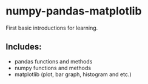 # numpy-pandas-matplotlib
First basic introductions for learning.

## Includes:
- pandas functions and methods
- numpy functions and methods
- matplotlib (plot, bar graph, histogram and etc.)
